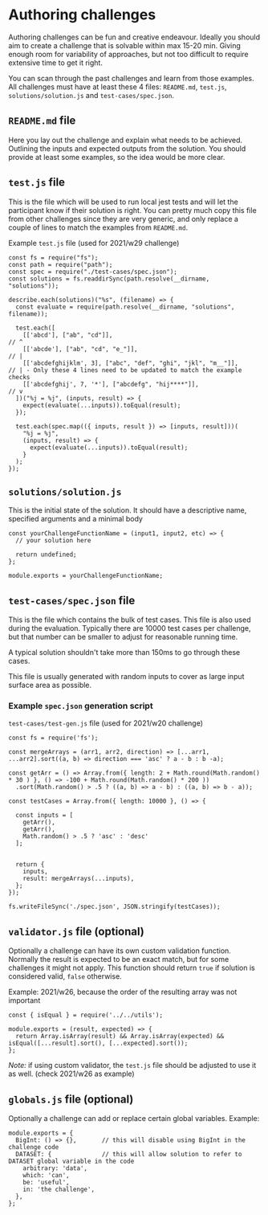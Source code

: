 # Authoring challenges

Authoring challenges can be fun and creative endeavour. Ideally you should aim to create a challenge that is solvable within max 15-20 min.
Giving enough room for variability of approaches, but not too difficult to require extensive time to get it right.

You can scan through the past challenges and learn from those examples.
All challenges must have at least these 4 files: `README.md`,  `test.js`, `solutions/solution.js` and `test-cases/spec.json`.

## `README.md` file

Here you lay out the challenge and explain what needs to be achieved. Outlining the inputs and expected outputs from the solution.
You should provide at least some examples, so the idea would be more clear.


## `test.js` file

This is the file which will be used to run local jest tests and will let the participant know if their solution is right.
You can pretty much copy this file from other challenges since they are very generic, and only replace a couple of lines to match the examples from `README.md`.


Example `test.js` file (used for 2021/w29 challenge)
```javasript
const fs = require("fs");
const path = require("path");
const spec = require("./test-cases/spec.json");
const solutions = fs.readdirSync(path.resolve(__dirname, "solutions"));

describe.each(solutions)("%s", (filename) => {
  const evaluate = require(path.resolve(__dirname, "solutions", filename));

  test.each([
    [['abcd'], ["ab", "cd"]],                                         // ^
    [['abcde'], ["ab", "cd", "e_"]],                                  // |
    [['abcdefghijklm', 3], ["abc", "def", "ghi", "jkl", "m__"]],      // | - Only these 4 lines need to be updated to match the example checks
    [['abcdefghij', 7, '*'], ["abcdefg", "hij****"]],                 // v
  ])("%j = %j", (inputs, result) => {
    expect(evaluate(...inputs)).toEqual(result);
  });

  test.each(spec.map(({ inputs, result }) => [inputs, result]))(
    "%j = %j",
    (inputs, result) => {
      expect(evaluate(...inputs)).toEqual(result);
    }
  );
});
```


## `solutions/solution.js`

This is the initial state of the solution. It should have a descriptive name, specified arguments and a minimal body

```javasript
const yourChallengeFunctionName = (input1, input2, etc) => {
  // your solution here

  return undefined;
};

module.exports = yourChallengeFunctionName;
```

## `test-cases/spec.json` file

This is the file which contains the bulk of test cases. This file is also used during the evaluation.
Typically there are 10000 test cases per challenge, but that number can be smaller to adjust for reasonable running time.

A typical solution shouldn't take more than 150ms to go through these cases.

This file is usually generated with random inputs to cover as large input surface area as possible.

### Example `spec.json` generation script


`test-cases/test-gen.js` file (used for 2021/w20 challenge)
```
const fs = require('fs');

const mergeArrays = (arr1, arr2, direction) => [...arr1, ...arr2].sort((a, b) => direction === 'asc' ? a - b : b -a);

const getArr = () => Array.from({ length: 2 + Math.round(Math.random() * 30 ) }, () => -100 + Math.round(Math.random() * 200 ))
  .sort(Math.random() > .5 ? ((a, b) => a - b) : ((a, b) => b - a));

const testCases = Array.from({ length: 10000 }, () => {

  const inputs = [
    getArr(),
    getArr(),
    Math.random() > .5 ? 'asc' : 'desc'
  ];


  return {
    inputs,
    result: mergeArrays(...inputs),
  };
});

fs.writeFileSync('./spec.json', JSON.stringify(testCases));
```


## `validator.js` file (optional)

Optionally a challenge can have its own custom validation function. Normally the result is expected to be an exact match, but for some challenges it might not apply.
This function should return `true` if solution is considered valid, `false` otherwise.

Example: 2021/w26, because the order of the resulting array was not important
```
const { isEqual } = require('../../utils');

module.exports = (result, expected) => {
  return Array.isArray(result) && Array.isArray(expected) && isEqual([...result].sort(), [...expected].sort());
};
```

*Note:* if using custom validator, the `test.js` file should be adjusted to use it as well. (check 2021/w26 as example)

## `globals.js` file (optional)

Optionally a challenge can add or replace certain global variables.
Example:
```
module.exports = {
  BigInt: () => {},       // this will disable using BigInt in the challenge code
  DATASET: {              // this will allow solution to refer to DATASET global variable in the code
    arbitrary: 'data',
    which: 'can',
    be: 'useful',
    in: 'the challenge',
  },
};

```

